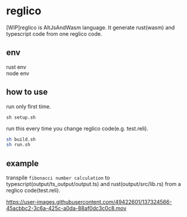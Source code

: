 # reglico
[WIP]reglico is AltJsAndWasm language. It generate rust(wasm) and typescript code from one reglico code.

## env
rust env  
node env

## how to use

run only first time.
```
sh setup.sh
```

run this every time you change reglico code(e.g. test.reli).
```sh
sh build.sh
sh run.sh
```

## example
transpile `fibonacci number calculation` to typescript(output/ts_output/output.ts) and rust(output/src/lib.rs) from a reglico code(test.reli). 

https://user-images.githubusercontent.com/49422601/137324566-45acbbc2-3c6a-425c-a0da-88af0dc3c0c8.mov

